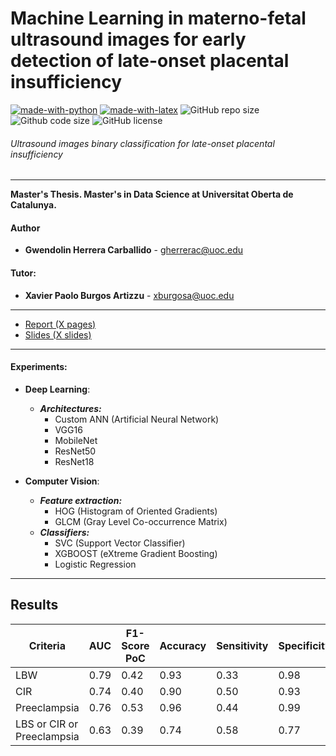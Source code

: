 Machine Learning in materno-fetal ultrasound images for early detection of late-onset placental insufficiency
=

[![made-with-python](https://img.shields.io/badge/Coded%20with-Python-21496b.svg?style=for-the-badge&logo=Python)](https://www.python.org/)
[![made-with-latex](https://img.shields.io/badge/Documented%20with-LaTeX-4c9843.svg?style=for-the-badge&logo=Latex)](https://www.latex-project.org/)
![GitHub repo size](https://img.shields.io/github/repo-size/gwendysyd/Placenta-Insufficiency-Classification?style=for-the-badge&logo=Github)
![Github code size](https://img.shields.io/github/languages/code-size/gwendysyd/Placenta-Insufficiency-Classification?style=for-the-badge&logo=Github)
![GitHub license](https://img.shields.io/github/license/gwendysyd/Placenta-Insufficiency-Classification?style=for-the-badge&logo=Github)

###### Ultrasound images binary classification for late-onset placental insufficiency

***********

**Master's Thesis. Master's in Data Science at Universitat Oberta de Catalunya.**

#### Author
* **Gwendolin Herrera Carballido** - [gherrerac@uoc.edu](mailto:gherrerac@uoc.edu)

#### Tutor: 
* **Xavier Paolo Burgos Artizzu** - [xburgosa@uoc.edu](mailto:xburgosa@uoc.edu)

***************
* [Report (X pages)](http:...)
* [Slides (X slides)](https://github.com/gwendysyd/Placenta-Insufficiency-Classification/blob/master/doc/...pdf)
***************

#### Experiments:
* **Deep Learning**:
    * ***Architectures:***
        * Custom ANN (Artificial Neural Network)
        * VGG16
        * MobileNet
        * ResNet50
        * ResNet18

* **Computer Vision**:
    * ***Feature extraction:***
        * HOG (Histogram of Oriented Gradients)
        * GLCM (Gray Level Co-occurrence Matrix)
    * ***Classifiers:***
        * SVC (Support Vector Classifier)
        * XGBOOST (eXtreme Gradient Boosting)
        * Logistic Regression

***************
## Results

| Criteria                                     | AUC  | F1-Score PoC | Accuracy | Sensitivity | Specificity | PPV   | NPV   | PLR   | NLR   |
|---------------------------------------------------|------|--------------|----------|-------------|-------------|-------|-------|-------|-------|
| LBW                          |0.79	| 0.42 |	0.93	| 0.33	| 0.98	| 0.57	| 0.95	| 17	| 0.68 |
| CIR | 0.74 | 0.40          | 0.90      | 0.50         | 0.93        | 0.33  | 0.96  | 6.75  | 0.54  |
| Preeclampsia    | 0.76 | 0.53         | 0.96     | 0.44        | 0.99        | 0.67  | 0.97  | 34.67 | 0.56  |
| LBS or CIR or Preeclampsia           | 0.63 | 0.39         | 0.74     | 0.58        | 0.77        | 0.30   | 0.92  | 2.51  | 0.54  |
